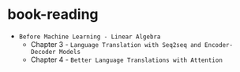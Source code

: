# book-reading

* `Before Machine Learning - Linear Algebra`
    - Chapter 3 - `Language Translation with Seq2seq and Encoder-Decoder Models`
    - Chapter 4 - `Better Language Translations with Attention`
